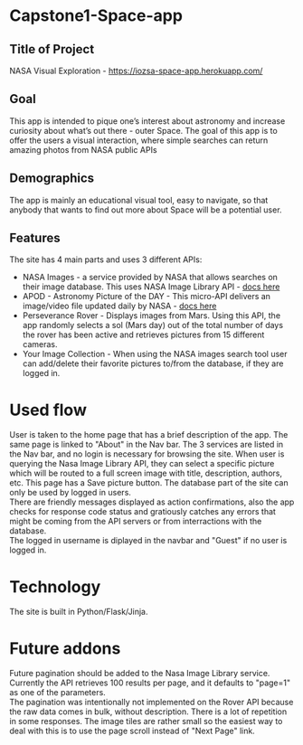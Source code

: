 # Capstone1-Space-app
## Title of Project
NASA Visual Exploration - https://iozsa-space-app.herokuapp.com/
## Goal
This app is intended to pique one’s interest about astronomy and increase curiosity about what’s out there - outer Space.
The goal of this app is to offer the users a visual interaction, where simple searches can return amazing photos from NASA public APIs
## Demographics
The app is mainly an educational visual tool, easy to navigate, so that anybody that wants to find out more about Space will be a potential user.
## Features
The site has 4 main parts and uses 3 different APIs:
    <ul >
        <li>NASA Images - a service provided by NASA that allows 
            searches on their image database. This uses NASA Image Library API - [docs here](https://images.nasa.gov/docs/images.nasa.gov_api_docs.pdf)
        </li>
        <li>APOD - Astronomy Picture of the DAY - This micro-API delivers an image/video file updated daily by NASA - 
        [docs here](https://github.com/nasa/apod-api)
        </li>
        <li>Perseverance Rover - Displays images from Mars. Using this API,  the app randomly selects
            a sol (Mars day) out of the total number of days the rover has been active
            and retrieves pictures from 15 different cameras. 
        </li>
        <li>
            Your Image Collection - When using the NASA images search tool 
            user can add/delete their favorite pictures to/from the database, if they are logged in. 
        </li>
    </ul>
# Used flow
User is taken to the home page that has a brief description of the app. The same page is linked to "About" in the Nav bar.
The 3 services are listed in the Nav bar, and no login is necessary for browsing the site. When user is querying the Nasa Image Library API,
they can select a specific picture which will be routed to a full screen image with title, description, authors, etc. This page has a Save picture button.
The database part of the site can only be used by logged in users.<br>
There are friendly messages displayed as action confirmations, also the app checks for response code status and gratiously catches any errors that 
might be coming from the API servers or from interractions with the database.<br>
The logged in username is diplayed in the navbar and "Guest" if no user is logged in.
# Technology
The site is built in Python/Flask/Jinja.
# Future addons
Future pagination should be added to the Nasa Image Library service. Currently the API retrieves 100 results per page,
and it defaults to "page=1" as one of the parameters.<br>
The pagination was intentionally not implemented on the Rover API because the raw data comes in bulk, without description.
There is a lot of repetition in some responses. The image tiles are rather small
so the easiest way to deal with this is to use the page scroll instead of "Next Page" link.
